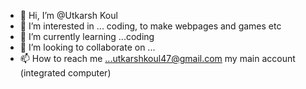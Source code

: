 - 👋 Hi, I’m @Utkarsh Koul
- 👀 I’m interested in ... coding, to make webpages and games etc
- 🌱 I’m currently learning ...coding
- 💞️ I’m looking to collaborate on ...
- 📫 How to reach me ...utkarshkoul47@gmail.com my main account (integrated computer)

<!---
Utkarsh0123/Utkarsh0123 is a ✨ special ✨ repository because its `README.md` (this file) appears on your GitHub profile.
You can click the Preview link to take a look at your changes.
--->
